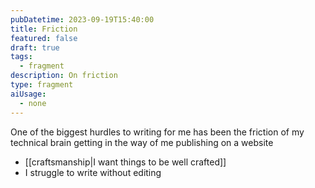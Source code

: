 ```yaml
---
pubDatetime: 2023-09-19T15:40:00
title: Friction
featured: false
draft: true
tags:
  - fragment
description: On friction
type: fragment
aiUsage:
  - none
---
```


One of the biggest hurdles to writing for me has been the friction of my technical brain getting in the way of me publishing on a website

- [[craftsmanship|I want things to be well crafted]]
- I struggle to write without editing
